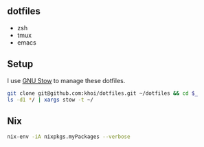 ## dotfiles

- zsh
- tmux
- emacs

## Setup

I use [GNU Stow](https://www.gnu.org/software/stow/) to manage these dotfiles.

```bash
git clone git@github.com:khoi/dotfiles.git ~/dotfiles && cd $_
ls -d1 */ | xargs stow -t ~/
```

## Nix

```sh
nix-env -iA nixpkgs.myPackages --verbose
```
